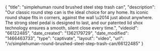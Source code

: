 {
    "title": "simplehuman round brushed steel step trash can",
    "description": "Our classic round step can is the ideal choice for any home. Its iconic round shape fits in corners, against the wall \u2014 just about anywhere. The strong steel pedal is designed to last, and our patented lid shox technology ensures a smooth, silent close every time.",
    "videoid": "66122485",
    "date_created": "1362179729",
    "date_modified": "1466463733",
    "type": "captivate",
    "layout": "video",
    "url": "\/v\/simplehuman-round-brushed-steel-step-trash-can\/66122485"
}